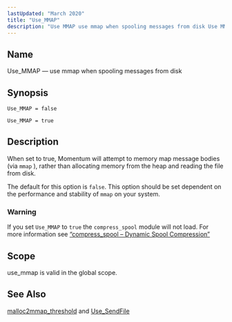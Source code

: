 ```yaml
---
lastUpdated: "March 2020"
title: "Use_MMAP"
description: "Use MMAP use mmap when spooling messages from disk Use MMAP false Use MMAP true When set to true Momentum will attempt to memory map message bodies via mmap rather than allocating memory from the heap and reading the file from disk The default for this option is false This..."
---
```


<a name="conf.ref.use_mmap"></a> 
## Name

Use_MMAP — use mmap when spooling messages from disk

## Synopsis

`Use_MMAP = false`

`Use_MMAP = true`

<a name="idp12384432"></a> 
## Description

When set to true, Momentum will attempt to memory map message bodies (via `mmap` ), rather than allocating memory from the heap and reading the file from disk.

The default for this option is `false`. This option should be set dependent on the performance and stability of `mmap` on your system.

### Warning

If you set `Use_MMAP` to `true` the `compress_spool` module will not load. For more information see [“compress_spool – Dynamic Spool Compression”](/momentum/3/3-reference/3-reference-modules-compress-spool)

<a name="idp12390736"></a> 
## Scope

use_mmap is valid in the global scope.

<a name="idp12392368"></a> 
## See Also

[malloc2mmap_threshold](/momentum/3/3-reference/3-reference-conf-ref-malloc-2-mmap-threshold) and [Use_SendFile](/momentum/3/3-reference/3-reference-conf-ref-use-sendfile)